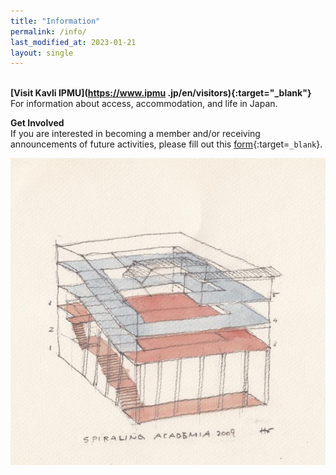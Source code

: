 ```yaml
---
title: "Information"
permalink: /info/
last_modified_at: 2023-01-21
layout: single
---
```


\
**[Visit Kavli IPMU](https://www.ipmu    .jp/en/visitors){:target="_blank"}**\
For information about access, accommodation, and life in Japan.

**Get Involved**\
If you are interested in becoming a member and/or receiving announcements of future activities, please fill out this [form](https://forms.gle/n6JYTyrJPvW2enjr9){:target=`_blank`}.

![Building](/_images/buildint_sketch.jpg)
